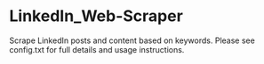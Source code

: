 # LinkedIn_Web-Scraper
Scrape LinkedIn posts and content based on keywords.
Please see config.txt for full details and usage instructions.
